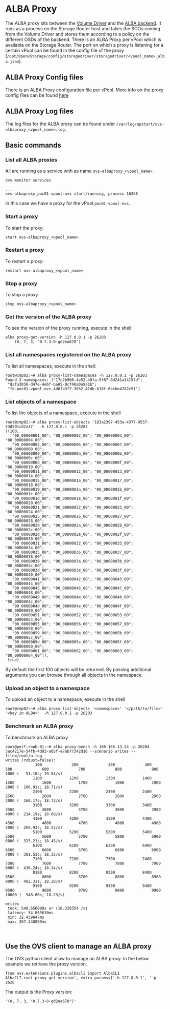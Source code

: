 # ALBA Proxy
The ALBA proxy sits between the [Volume Driver](https://github.com/openvstorage/volumedriver) and the [ALBA backend](README.md). It runs as a process on the Storage Router host and takes the SCOs coming from the Volume Driver and stores them according to a policy on the different OSDs of the backend.
There is an ALBA Proxy per vPool which is available on the Storage Router. The port on which a proxy is listening for a certain vPool can be found in the config file of the proxy (`/opt/OpenvStorage/config/storagedriver/storagedriver/<vpool_name>_alba.json`).


## ALBA Proxy Config files
There is an ALBA Proxy configuration file per vPool.  More info on the proxy config files can be found [here](https://openvstorage.gitbooks.io/framework/content/docs/etcd.html)

## ALBA Proxy Log files
The log files for the ALBA proxy can be found under `/var/log/upstart/ovs-albaproxy_<vpool_name>.log`.

## Basic commands
### List all ALBA proxies
All are running as a service with as name `ovs-albaproxy_<vpool_name>`.

```
ovs monitor services

...
ovs-albaproxy_poc01-vpool-ovs start/running, process 16268

```
In this case we have a proxy for the vPool `poc01-vpool-ovs`.


### Start a proxy
To start the proxy:

```
start ovs-albaproxy_<vpool_name>
```

### Restart a proxy
To restart a proxy:

```
restart ovs-albaproxy_<vpool_name>
```

### Stop a proxy
To stop a proxy
```
stop ovs-albaproxy_<vpool_name>
```

### Get the version of the ALBA proxy
To see the version of the proxy running, execute in the shell:
```
alba proxy-get-version -h 127.0.0.1 -p 26203
    (0, 7, 3, "0.7.3-0-gd2ea678")
```

### List all namespaces registered on the ALBA proxy
To list all namespaces, execute in the shell:
```
root@cmp02:~# alba proxy-list-namespaces -h 127.0.0.1 -p 26203
Found 3 namespaces: ["17c2b966-4e52-40fa-9f87-0d241a14157d";
 "dafa3036-d47e-4ebf-ba65-0cf46a0a9a1b";
 "fd-poc01-vpool-ovs-4d8fa3f7-3632-41db-b18f-6ecbe4782c51"]
```

### List objects of a namespace
To list the objects of a namespace, execute in the shell
```
root@cmp02:~# alba proxy-list-objects '183a2397-453a-4377-9537-53d591cd2a37'  -h 127.0.0.1 -p 26203
((100,
  ["00_00000001_00"; "00_00000002_00"; "00_00000003_00"; "00_00000004_00";
   "00_00000005_00"; "00_00000006_00"; "00_00000007_00"; "00_00000008_00";
   "00_00000009_00"; "00_0000000a_00"; "00_0000000b_00"; "00_0000000c_00";
   "00_0000000d_00"; "00_0000000e_00"; "00_0000000f_00"; "00_00000010_00";
   "00_00000011_00"; "00_00000012_00"; "00_00000013_00"; "00_00000014_00";
   "00_00000015_00"; "00_00000016_00"; "00_00000017_00"; "00_00000018_00";
   "00_00000019_00"; "00_0000001a_00"; "00_0000001b_00"; "00_0000001c_00";
   "00_0000001d_00"; "00_0000001e_00"; "00_0000001f_00"; "00_00000020_00";
   "00_00000021_00"; "00_00000022_00"; "00_00000023_00"; "00_00000024_00";
   "00_00000025_00"; "00_00000026_00"; "00_00000027_00"; "00_00000028_00";
   "00_00000029_00"; "00_0000002a_00"; "00_0000002b_00"; "00_0000002c_00";
   "00_0000002d_00"; "00_0000002e_00"; "00_0000002f_00"; "00_00000030_00";
   "00_00000031_00"; "00_00000032_00"; "00_00000033_00"; "00_00000034_00";
   "00_00000035_00"; "00_00000036_00"; "00_00000037_00"; "00_00000038_00";
   "00_00000039_00"; "00_0000003a_00"; "00_0000003b_00"; "00_0000003c_00";
   "00_0000003d_00"; "00_0000003e_00"; "00_0000003f_00"; "00_00000040_00";
   "00_00000041_00"; "00_00000042_00"; "00_00000043_00"; "00_00000044_00";
   "00_00000045_00"; "00_00000046_00"; "00_00000047_00"; "00_00000048_00";
   "00_00000049_00"; "00_0000004a_00"; "00_0000004b_00"; "00_0000004c_00";
   "00_0000004d_00"; "00_0000004e_00"; "00_0000004f_00"; "00_00000050_00";
   "00_00000051_00"; "00_00000052_00"; "00_00000053_00"; "00_00000054_00";
   "00_00000055_00"; "00_00000056_00"; "00_00000057_00"; "00_00000058_00";
   "00_00000059_00"; "00_0000005a_00"; "00_0000005b_00"; "00_0000005c_00";
   "00_0000005d_00"; "00_0000005e_00"; "00_0000005f_00"; "00_00000060_00";
   "00_00000061_00"; "00_00000062_00"; "00_00000063_00"; "00_00000064_00"]),
 true)
```

By default the first 100 objects will be returned. By passing additional arguments you can browse through all objects in the namespace.

### Upload an object to a namespace
To upload an object to a namespace, execute in the shell
```
root@cmp02:~# alba proxy-list-objects '<namespace>' '</path/to/file>' '<key in ALBA>'  -h 127.0.0.1 -p 26203
```
### Benchmark an ALBA proxy
To benchmark an ALBA proxy
```
root@perf-roub-01:~# alba proxy-bench -h 188.165.13.24 -p 26204 5ac4217e-54fb-4d93-a05f-e7ab77342d16 --scenario writes --file=/root/a.log
writes (robust=false):
             100             200             300             400             500             600             700             800             900            1000 (   51.18s; 19.54/s)
            1100            1200            1300            1400            1500            1600            1700            1800            1900            2000 (  106.91s; 18.71/s)
            2100            2200            2300            2400            2500            2600            2700            2800            2900            3000 (  160.17s; 18.73/s)
            3100            3200            3300            3400            3500            3600            3700            3800            3900            4000 (  214.19s; 18.68/s)
            4100            4200            4300            4400            4500            4600            4700            4800            4900            5000 (  269.93s; 18.52/s)
            5100            5200            5300            5400            5500            5600            5700            5800            5900            6000 (  325.21s; 18.45/s)
            6100            6200            6300            6400            6500            6600            6700            6800            6900            7000 (  381.53s; 18.35/s)
            7100            7200            7300            7400            7500            7600            7700            7800            7900            8000 (  436.24s; 18.34/s)
            8100            8200            8300            8400            8500            8600            8700            8800            8900            9000 (  492.31s; 18.28/s)
            9100            9200            9300            9400            9500            9600            9700            9800            9900           10000 (  548.66s; 18.23/s)

writes
 took: 548.656098s or (18.226354 /s)
 latency: 54.865610ms
 min: 32.439947ms
 max: 267.340899ms
 


```


## Use the OVS client to manage an ALBA proxy
The OVS python client allow to manage an ALBA proxy. In the below example we retrieve the proxy version.
```
from ovs.extensions.plugins.albacli import AlbaCLI
AlbaCLI.run('proxy-get-version', extra_params=['-h 127.0.0.1', '-p 2620
```
The output is the Proxy version:
```
'(0, 7, 3, "0.7.3-0-gd2ea678")'
```
